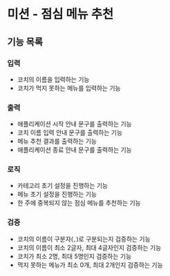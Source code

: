 # 미션 - 점심 메뉴 추천

## 기능 목록

### 입력

- 코치의 이름을 입력하는 기능
- 코치가 먹지 못하는 메뉴를 입력하는 기능

### 출력

- 애플리케이션 시작 안내 문구를 출력하는 기능
- 코치 이름 입력 안내 문구를 출력하는 기능
- 메뉴 추천 결과를 출력하는 기능
- 애플리케이션 종료 안내 문구를 출력하는 기능

### 로직

- 카테고리 초기 설정을 진행하는 기능
- 메뉴 초기 설정을 진행하는 기능
- 한 주에 중복되지 않는 점심 메뉴를 추천하는 기능

### 검증

- 코치의 이름이 구분자(`,`)로 구분되는지 검증하는 기능
- 코치의 이름이 최소 2글자, 최대 4글자인지 검증하는 기능
- 코치가 최소 2명, 최대 5명인지 검증하는 기능
- 먹지 못하는 메뉴가 최소 0개, 최대 2개인지 검증하는 기능